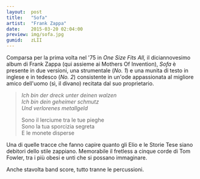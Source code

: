 ```yaml
---
layout:  post
title:   "Sofa"
artist:  "Frank Zappa"
date:    2015-03-20 02:04:00
preview: img/sofa.jpg
gumid:   zLII
---
```


Comparsa per la prima volta nel '75 in *One Size Fits All,* il diciannovesimo
album di Frank Zappa (qui assieme ai Mothers Of Invention), *Sofa* è presente
in due versioni, una strumentale (*No. 1*) e una munita di testo in inglese e
in tedesco (*No. 2*) consistente in un'ode appassionata al migliore amico
dell'uomo (sì, il divano) recitata dal suo proprietario.

> *Ich bin der dreck unter deinen walzen*<br/>
> *Ich bin dein geheimer schmutz*<br/>
> *Und verlorenes metallgeld*<br/>
>
> Sono il lerciume tra le tue pieghe<br/>
> Sono la tua sporcizia segreta<br/>
> E le monete disperse<br/>

Una di quelle tracce che fanno capire quanto gli Elio e le Storie Tese siano
debitori dello stile zappiano. Memorabile il fretless a cinque corde di Tom
Fowler, tra i più obesi e unti che si possano immaginare.

Anche stavolta band score, tutto tranne le percussioni.

<!-- vim: set tw=79 spell spelllang=it: -->
